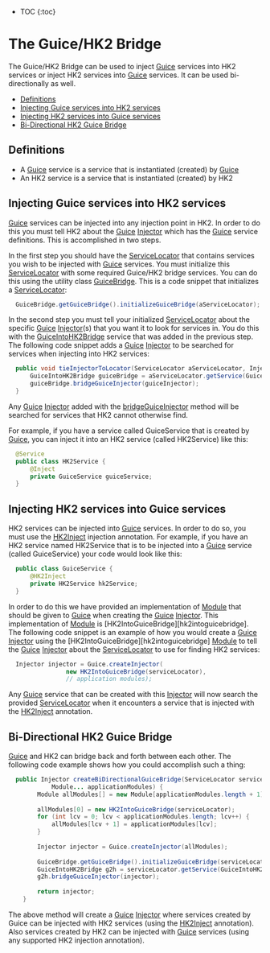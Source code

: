 [//]: # " "
[//]: # " Copyright (c) 2013, 2021 Oracle and/or its affiliates. All rights reserved. "
[//]: # " "
[//]: # " This program and the accompanying materials are made available under the "
[//]: # " terms of the Eclipse Public License v. 2.0, which is available at "
[//]: # " http://www.eclipse.org/legal/epl-2.0. "
[//]: # " "
[//]: # " This Source Code may also be made available under the following Secondary "
[//]: # " Licenses when the conditions for such availability set forth in the "
[//]: # " Eclipse Public License v. 2.0 are satisfied: GNU General Public License, "
[//]: # " version 2 with the GNU Classpath Exception, which is available at "
[//]: # " https://www.gnu.org/software/classpath/license.html. "
[//]: # " "
[//]: # " SPDX-License-Identifier: EPL-2.0 OR GPL-2.0 WITH Classpath-exception-2.0 "
[//]: # " "

* TOC
{:toc}

# The Guice/HK2 Bridge

The Guice/HK2 Bridge can be used to inject [Guice][guice] services
into HK2 services or inject HK2 services into [Guice][guice] services.
It can be used bi-directionally as well.

+ [Definitions](guice-bridge.html#Definitions)
+ [Injecting Guice services into HK2 services](guice-bridge.html#Injecting_Guice_services_into_HK2_services)
+ [Injecting HK2 services into Guice services](guice-bridge.html#Injecting_HK2_services_into_Guice_services)
+ [Bi-Directional HK2 Guice Bridge](guice-bridge.html#Bi-Directional_HK2_Guice_Bridge)

## Definitions

+ A [Guice][guice] service is a service that is instantiated (created) by [Guice][guice]
+ An HK2 service is a service that is instantiated (created) by HK2

## Injecting Guice services into HK2 services

[Guice][guice] services can be injected into any injection point in HK2.
In order to do this you must tell HK2 about the [Guice][guice] [Injector][injector] 
which has the [Guice][guice] service definitions.
This is accomplished in two steps.

In the first step you should have the [ServiceLocator][servicelocator]
that contains services you wish to be injected with [Guice][guice] services.
You must initialize this [ServiceLocator][servicelocator] with some required
Guice/HK2 bridge services.  You can do this using the utility class [GuiceBridge][guicebridge].
This is a code snippet that initializes a [ServiceLocator][servicelocator]:
 
```java
  GuiceBridge.getGuiceBridge().initializeGuiceBridge(aServiceLocator);
```

In the second step you must tell your initialized [ServiceLocator][servicelocator] about the
specific [Guice][guice] [Injector][injector](s) that you want it to look for services in.
You do this with the [GuiceIntoHK2Bridge][guiceintohk2bridge] service that was added in the previous step.
The following code snippet adds a [Guice][guice] [Injector][injector] to be searched for services when injecting into HK2 services:
 
```java
  public void tieInjectorToLocator(ServiceLocator aServiceLocator, Injector guiceInjector) {
      GuiceIntoHK2Bridge guiceBridge = aServiceLocator.getService(GuiceIntoHK2Bridge.class);
      guiceBridge.bridgeGuiceInjector(guiceInjector);
  }
```

Any [Guice][guice] [Injector][injector] added with the [bridgeGuiceInjector][bridgeguiceinjector]
method will be searched for services that HK2 cannot otherwise find.

For example, if you have a service called GuiceService that is created by [Guice][guice], you can inject it into an HK2 service
(called HK2Service) like this:
 
```java
  @Service
  public class HK2Service {
      @Inject
      private GuiceService guiceService;
  }
```

## Injecting HK2 services into Guice services

HK2 services can be injected into [Guice][guice] services.
In order to do so, you must use the [HK2Inject][hk2inject] injection annotation.
For example, if you have an HK2 service named HK2Service that is to be injected
into a [Guice][guice] service (called GuiceService) your code would look like this:

```java
  public class GuiceService {
      @HK2Inject
      private HK2Service hk2Service;
  }
```

In order to do this we have provided an implementation of [Module][module]
that should be given to [Guice][guice] when creating the [Guice][guice] [Injector][injector].
This implementation of [Module][module] is [HK2IntoGuiceBridge][hk2intoguicebridge].
The following code snippet is an example of how you would create a [Guice][guice]
[Injector][injector] using the [HK2IntoGuiceBridge][hk2intoguicebridge] [Module][module] to
tell the [Guice][guice] [Injector][injector] about the [ServiceLocator][servicelocator] to use for finding HK2 services:
  
```java
  Injector injector = Guice.createInjector(
                new HK2IntoGuiceBridge(serviceLocator),
                // application modules);
```

Any [Guice][guice] service that can be created with this [Injector][injector] 
will now search the provided [ServiceLocator][servicelocator] 
when it encounters a service that is injected with the [HK2Inject][hk2inject] annotation.
  
## Bi-Directional HK2 Guice Bridge

[Guice][guice] and HK2 can bridge back and forth between each other.
The following code example shows how you could accomplish such a thing:

```java
  public Injector createBiDirectionalGuiceBridge(ServiceLocator serviceLocator,
            Module... applicationModules) {
        Module allModules[] = new Module[applicationModules.length + 1];
        
        allModules[0] = new HK2IntoGuiceBridge(serviceLocator);
        for (int lcv = 0; lcv < applicationModules.length; lcv++) {
            allModules[lcv + 1] = applicationModules[lcv];
        }
        
        Injector injector = Guice.createInjector(allModules);
        
        GuiceBridge.getGuiceBridge().initializeGuiceBridge(serviceLocator);
        GuiceIntoHK2Bridge g2h = serviceLocator.getService(GuiceIntoHK2Bridge.class);
        g2h.bridgeGuiceInjector(injector);
        
        return injector;
    }
```

The above method will create a [Guice][guice] [Injector][injector] 
where services created by Guice can be injected with HK2 services (using the [HK2Inject][hk2inject] annotation).
Also services created by HK2 can be injected with [Guice][guice] services (using any supported HK2 injection annotation).

[guice]: http://code.google.com/p/google-guice/
[injector]: http://google-guice.googlecode.com/svn/trunk/javadoc/com/google/inject/Injector.html
[servicelocator]: apidocs/org/glassfish/hk2/api/ServiceLocator.html
[guicebridge]: apidocs/org/jvnet/hk2/guice/bridge/api/GuiceBridge.html
[guiceintohk2bridge]: apidocs/org/jvnet/hk2/guice/bridge/api/GuiceIntoHK2Bridge.html
[bridgeguiceinjector]: apidocs/org/jvnet/hk2/guice/bridge/api/GuiceIntoHK2Bridge.html#bridgeGuiceInjector
[hk2inject]: apidocs/org/jvnet/hk2/guice/bridge/api/HK2Inject.html
[module]: http://google-guice.googlecode.com/svn/trunk/javadoc/com/google/inject/Module.html
